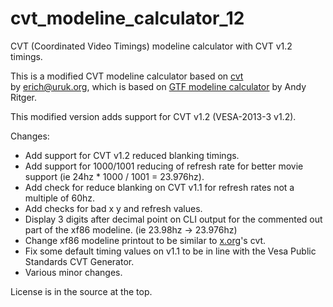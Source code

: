 # cvt_modeline_calculator_12
CVT (Coordinated Video Timings) modeline calculator with CVT v1.2 timings.

This is a modified CVT modeline calculator based on [cvt](http://www.uruk.org/~erich/projects/cvt/)  
by erich@uruk.org, which is based on [GTF modeline calculator](http://gtf.sourceforge.net/) by Andy Ritger.

This modified version adds support for CVT v1.2 (VESA-2013-3 v1.2).

Changes:
 * Add support for CVT v1.2 reduced blanking timings.
 * Add support for 1000/1001 reducing of refresh rate for better movie support (ie 24hz * 1000 / 1001 = 23.976hz).
 * Add check for reduce blanking on CVT v1.1 for refresh rates not a multiple of 60hz.
 * Add checks for bad x y and refresh values.
 * Display 3 digits after decimal point on CLI output for the commented out part of the xf86 modeline. (ie 23.98hz -> 23.976hz)
 * Change xf86 modeline printout to be similar to [x.org](http://www.x.org/wiki/)'s cvt.
 * Fix some default timing values on v1.1 to be in line with the Vesa Public Standards CVT Generator.
 * Various minor changes.

License is in the source at the top.

